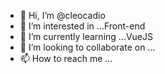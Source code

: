 - 👋 Hi, I’m @cleocadio
- 👀 I’m interested in ...Front-end 
- 🌱 I’m currently learning ...VueJS  
- 💞️ I’m looking to collaborate on ... 
- 📫 How to reach me ...

<!---
cleocadio/cleocadio is a ✨ special ✨ repository because its `README.md` (this file) appears on your GitHub profile.
You can click the Preview link to take a look at your changes.
--->
